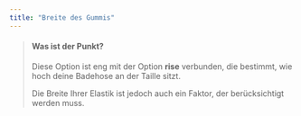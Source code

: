 ```yaml
---
title: "Breite des Gummis"
---
```


> #### Was ist der Punkt?
> 
> Diese Option ist eng mit der Option **rise** verbunden, die bestimmt, wie hoch deine Badehose an der Taille sitzt.
> 
> Die Breite Ihrer Elastik ist jedoch auch ein Faktor, der berücksichtigt werden muss.




